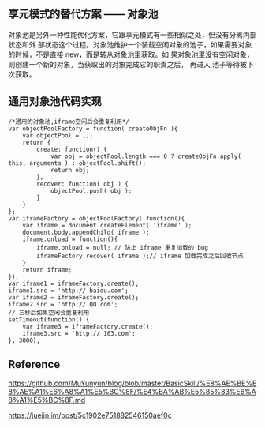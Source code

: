 ## 享元模式的替代方案 —— 对象池
对象池是另外一种性能优化方案，它跟享元模式有一些相似之处，但没有分离内部状态和外 部状态这个过程。对象池维护一个装载空闲对象的池子，如果需要对象的时候，不是直接 new，而是转从对象池里获取。如 果对象池里没有空闲对象，则创建一个新的对象，当获取出的对象完成它的职责之后， 再进入 池子等待被下次获取。

## 通用对象池代码实现

```
/*通用的对象池,iframe空闲后会重复利用*/
var objectPoolFactory = function( createObjFn ){ 
    var objectPool = [];
    return {
        create: function() {
            var obj = objectPool.length === 0 ? createObjFn.apply( this, arguments ) : objectPool.shift();
            return obj; 
        },
        recover: function( obj ) {
            objectPool.push( obj );
        }
    } 
};
var iframeFactory = objectPoolFactory( function(){ 
    var iframe = document.createElement( 'iframe' );
    document.body.appendChild( iframe );
    iframe.onload = function(){
        iframe.onload = null; // 防止 iframe 重复加载的 bug
        iframeFactory.recover( iframe );// iframe 加载完成之后回收节点
    }
    return iframe;
});
var iframe1 = iframeFactory.create(); 
iframe1.src = 'http:// baidu.com';
var iframe2 = iframeFactory.create(); 
iframe2.src = 'http:// QQ.com';
// 三秒后如果空闲会重复利用
setTimeout(function() {
    var iframe3 = iframeFactory.create();
    iframe3.src = 'http:// 163.com'; 
}, 3000);
```



## Reference

https://github.com/MuYunyun/blog/blob/master/BasicSkill/%E8%AE%BE%E8%AE%A1%E6%A8%A1%E5%BC%8F/%E4%BA%AB%E5%85%83%E6%A8%A1%E5%BC%8F.md

https://juejin.im/post/5c1902e751882546150aef0c
